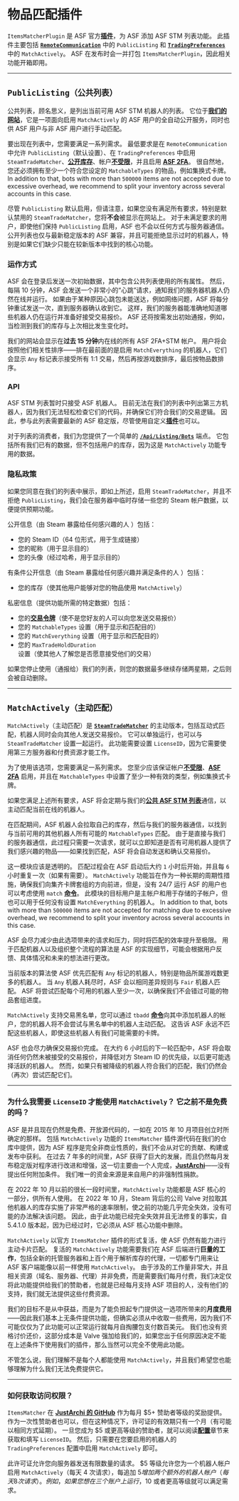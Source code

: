 # 物品匹配插件

`ItemsMatcherPlugin` 是 ASF 官方[**插件**](https://github.com/JustArchiNET/ArchiSteamFarm/wiki/Plugins-zh-CN)，为 ASF 添加 ASF STM 列表功能。 此插件主要包括 **[`RemoteCommunication`](https://github.com/JustArchiNET/ArchiSteamFarm/wiki/Configuration-zh-CN#remotecommunication)** 中的 `PublicListing` 和 **[`TradingPreferences`](https://github.com/JustArchiNET/ArchiSteamFarm/wiki/Configuration-zh-CN#tradingpreferences)** 中的 `MatchActively`。 ASF 在发布时会一并打包 `ItemsMatcherPlugin`，因此相关功能开箱即用。

---

## `PublicListing（公共列表）`

公共列表，顾名思义，是列出当前可用 ASF STM 机器人的列表。 它位于[**我们的网站**](https://asf.justarchi.net/STM)，它是一项面向启用 `MatchActively` 的 ASF 用户的全自动公开服务，同时也供 ASF 用户与非 ASF 用户进行手动匹配。

要出现在列表中，您需要满足一系列需求。 最低要求是在 `RemoteCommunication` 中允许 `PublicListing`（默认设置）、在 `TradingPreferences` 中启用 `SteamTradeMatcher`、[**公开库存**](https://steamcommunity.com/my/edit/settings)、帐户[**不受限**](https://support.steampowered.com/kb_article.php?ref=3330-IAGK-7663)，并且启用 **[ASF 2FA](https://github.com/JustArchiNET/ArchiSteamFarm/wiki/Two-factor-authentication-zh-CN#asf-两步验证)**。 很自然地，您还必须拥有至少一个符合您设定的 `MatchableTypes` 的物品，例如集换式卡牌。 In addition to that, bots with more than `500000` items are not accepted due to excessive overhead, we recommend to split your inventory across several accounts in this case.

尽管 `PublicListing` 默认启用，但请注意，如果您没有满足所有要求，特别是默认禁用的 `SteamTradeMatcher`，您将**不会**被显示在网站上。 对于未满足要求的用户，即使他们保持 `PublicListing` 启用，ASF 也不会以任何方式与服务器通信。 公开列表也仅与最新稳定版本的 ASF 兼容，并且可能拒绝显示过时的机器人，特别是如果它们缺少只能在较新版本中找到的核心功能。

### 运作方式

ASF 会在登录后发送一次初始数据，其中包含公共列表使用的所有属性。 然后，每隔 10 分钟，ASF 会发送一个非常小的“心跳”请求，通知我们的服务器机器人仍然在线并运行。 如果由于某种原因心跳包未能送达，例如网络问题，ASF 将每分钟重试发送一次，直到服务器确认收到它。 这样，我们的服务器能准确地知道哪些机器人仍在运行并准备好接受交易报价。 ASF 还将按需发出初始通报，例如，当检测到我们的库存与上次相比发生变化时。

我们的网站会显示在**过去 15 分钟**内在线的所有 ASF 2FA+STM 帐户。 用户将会按照他们相关性排序——排在最前面的是启用 `MatchEverything` 的机器人，它们会显示 `Any` 标记表示接受所有 1:1 交易，然后再按游戏数排序，最后按物品数排序。

### API

ASF STM 列表暂时只接受 ASF 机器人。 目前无法在我们的列表中列出第三方机器人，因为我们无法轻松检查它们的代码，并确保它们符合我们的交易逻辑。 因此，参与此列表需要最新的 ASF 稳定版，尽管使用自定义[**插件**](https://github.com/JustArchiNET/ArchiSteamFarm/wiki/Plugins-zh-CN)也可以。

对于列表的消费者，我们为您提供了一个简单的 **[`/Api/Listing/Bots`](https://asf.justarchi.net/Api/Listing/Bots)** 端点。 它包括所有我们已有的数据，但不包括用户的库存，因为这是 `MatchActively` 功能专用的数据。

### 隐私政策

如果您同意在我们的列表中展示，即如上所述，启用 `SteamTradeMatcher`，并且不拒绝 `PublicListing`，我们会在服务器中临时存储一些您的 Steam 帐户数据，以便提供预期功能。

公开信息（由 Steam 暴露给任何感兴趣的人 ）包括：
- 您的 Steam ID（64 位形式，用于生成链接）
- 您的昵称（用于显示目的）
- 您的头像（经过哈希，用于显示目的）

有条件公开信息（由 Steam 暴露给任何感兴趣并满足条件的人 ）包括：
- 您的库存（使其他用户能够对您的物品使用 `MatchActively`）

私密信息（提供功能所需的特定数据）包括：
- 您的[**交易令牌**](https://steamcommunity.com/my/tradeoffers/privacy)（使不是您好友的人可以向您发送交易报价）
- 您的 `MatchableTypes` 设置（用于显示和匹配目的）
- 您的 `MatchEverything` 设置（用于显示和匹配目的）
- 您的 `MaxTradeHoldDuration` 设置（使其他人了解您是否愿意接受他们的交易）

如果您停止使用（通报给）我们的列表，则您的数据最多继续存储两星期，之后则会被自动删除。

---

## `MatchActively（主动匹配）`

`MatchActively`（主动匹配）是 **[`SteamTradeMatcher`](https://github.com/JustArchiNET/ArchiSteamFarm/wiki/Trading-zh-CN#steamtradematcher)** 的主动版本，包括互动式匹配，机器人同时会向其他人发送交易报价。 它可以单独运行，也可以与 `SteamTradeMatcher` 设置一起运行。 此功能需要设置 `LicenseID`，因为它需要使用第三方服务器和付费资源才能工作。

为了使用该选项，您需要满足一系列需求。 您至少应该保证帐户[**不受限**](https://support.steampowered.com/kb_article.php?ref=3330-IAGK-7663)、**[ASF 2FA](https://github.com/JustArchiNET/ArchiSteamFarm/wiki/Two-factor-authentication-zh-CN#asf-两步验证)** 启用，并且在 `MatchableTypes` 中设置了至少一种有效的类型，例如集换式卡牌。

如果您满足上述所有要求，ASF 将会定期与我们的[**公共 ASF STM 列表**](#publiclisting公共列表)通信，以主动匹配当前在线的机器人。

在匹配期间，ASF 机器人会拉取自己的库存，然后与我们的服务器通信，以找到与当前可用的其他机器人所有可能的 `MatchableTypes` 匹配。 由于是直接与我们的服务器通信，此过程只需要一次请求，就可以立即知道是否有可用机器人提供了我们感兴趣的物品——如果找到匹配，ASF 将会自动发送和确认交易报价。

这一模块应该是透明的。 匹配过程会在 ASF 启动后大约 `1` 小时后开始，并且每 `6` 小时重复一次（如果有需要）。 `MatchActively` 功能旨在作为一种长期的周期性措施，确保我们向集齐卡牌套组的方向前进，但是，没有 24/7 运行 ASF 的用户也可以考虑使用 `match` **[命令](https://github.com/JustArchiNET/ArchiSteamFarm/wiki/Commands-zh-CN)**。 此模块的目标用户是主帐户和用于存储的子帐户，但也可以用于任何没有设置 `MatchEverything` 的机器人。 In addition to that, bots with more than `500000` items are not accepted for matching due to excessive overhead, we recommend to split your inventory across several accounts in this case.

ASF 会尽力减少由此选项带来的请求和压力，同时将匹配的效率提升至极限。 用于匹配机器人以及组织整个流程的算法是 ASF 的实现细节，可能会根据用户反馈、具体情况和未来的想法进行更改。

当前版本的算法使 ASF 优先匹配有 `Any` 标记的机器人，特别是物品所属游戏数更多的机器人。 当 `Any` 机器人耗尽时，ASF 会以相同差异规则与 `Fair` 机器人匹配。 ASF 将尝试匹配每个可用的机器人至少一次，以确保我们不会错过可能的物品套组进度。

`MatchActively` 支持交易黑名单，您可以通过 `tbadd` [**命令**](https://github.com/JustArchiNET/ArchiSteamFarm/wiki/Commands-zh-CN)向其中添加机器人的帐户，您的机器人将不会尝试与黑名单中的机器人主动匹配。 这告诉 ASF 永远不匹配这些机器人，即使这些机器人有我们可能需要的卡牌。

ASF 也会尽力确保交易报价完成。 在大约 6 小时后的下一轮匹配中，ASF 将会取消任何仍然未被接受的交易报价，并降低对方 Steam ID 的优先级，以后更可能选择活跃的机器人。 然而，如果只有被降级的机器人符合我们的匹配，我们仍然会（再次）尝试匹配它们。

---

### 为什么我需要 `LicenseID` 才能使用 `MatchActively`？ 它之前不是免费的吗？

ASF 是并且现在仍然是免费、开放源代码的，一如在 2015 年 10 月项目创立时所确定的那样。 包括 `MatchActively` 功能的 `ItemsMatcher` 插件源代码在我们的仓库中提供，因为 ASF 程序是完全非商业性质的，我们不会从对它的贡献、构建或发布中获利。 在过去 7 年多的时间里，ASF 获得了巨大的发展，而且仍然每月发布稳定版对程序进行改进和增强，这一切主要由一个人完成，**[JustArchi](https://github.com/JustArchi)**——没有提出任何附加条件。 我们唯一的资金来源是来自用户的非强制性捐款。

在 2022 年 10 月以前的很长一段时间里，`MatchActively` 功能都是 ASF 核心的一部分，供所有人使用。 在 2022 年 10 月，Steam 背后的公司 Valve 对拉取其他机器人的库存实施了非常严格的速率限制，使之前的功能几乎完全失效，没有可能的办法解决该问题。 因此，由于此功能已经完全失效并且无法修复的事实，自 5.4.1.0 版本起，因为已经过时，它必须从 ASF 核心功能中删除。

`MatchActively` 以官方 `ItemsMatcher` 插件的形式复活，使 ASF 仍然有能力进行主动卡片匹配。 复活的 `MatchActively` 功能需要我们在 ASF 后端进行**巨量的工作**，包括全新的托管服务器和上百个用于解析库存的代理，一切都专门用来让 ASF 客户端能像以前一样使用 `MatchActively`。 由于涉及的工作量非常大，并且相关资源（域名、服务器、代理）并非免费，而是需要我们每月付费，我们决定仅将此功能提供给我们的赞助者，也就是已经每月支持 ASF 项目的人，没有他们的支持，我们就无法提供这些付费资源。

我们的目标不是从中获益，而是为了能负担起专门提供这一选项所带来的**月度费用**——因此我们基本上无条件提供功能，但确实必须从中收取一些费用，因为我们不可能仅仅为了此功能可以正常运行就每月自掏腰包支付数百美元。 我们也没有资格讨价还价，这部分成本是 Valve 强加给我们的，如果您出于任何原因决定不能在上述条件下使用我们的插件，那么当然可以完全不使用此功能。

不管怎么说，我们理解不是每个人都能使用 `MatchActively`，并且我们希望您也能够理解为什么我们无法免费提供它。

---

### 如何获取访问权限？

`ItemsMatcher` 在 **[JustArchi 的 GitHub](https://github.com/sponsors/JustArchi)** 作为每月 $5+ 赞助者等级的奖励提供。 作为一次性赞助者也可以，但在这种情况下，许可证的有效期只有一个月（有可能以相同方式延期）。 一旦您成为 $5 或更高等级的赞助者，就可以阅读[**配置**](https://github.com/JustArchiNET/ArchiSteamFarm/wiki/Configuration-zh-CN#licenseid)章节来获取和填写 `LicenseID`。 然后，只需要在您要启用的机器人的 `TradingPreferences` 配置中启用 `MatchActively` 即可。

此许可证允许您向服务器发送有限数量的请求。 $5 等级允许您为一个机器人帐户启用 `MatchActively`（每天 4 次请求），每追加 $5 增加两个额外的机器人帐户（每天 8 次请求）。 例如，如果您想在三个账户上运行，$10 或者更高等级就可以满足需求。